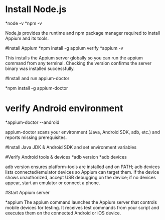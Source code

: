 # Install Node.js
*node -v
*npm -v

Node.js provides the runtime and npm package manager required to install Appium and its tools.

#Install Appium
*npm install -g appium
  verify
*appium -v

This installs the Appium server globally so you can run the appium command from any terminal. Checking the version confirms the server binary was installed successfully.

#Install and run appium-doctor

*npm install -g appium-doctor
# verify Android environment
*appium-doctor --android

appium-doctor scans your environment (Java, Android SDK, adb, etc.) and reports missing prerequisites.

#Install Java JDK & Android SDK and set environment variables

#Verify Android tools & devices
*adb version
*adb devices

adb version ensures platform-tools are installed and on PATH; adb devices lists connected/emulator devices so Appium can target them. If the device shows unauthorized, accept USB debugging on the device; if no devices appear, start an emulator or connect a phone.

#Start Appium server

*appium
The appium command launches the Appium server that controls mobile devices for testing.
It receives test commands from your script and executes them on the connected Android or iOS device.


